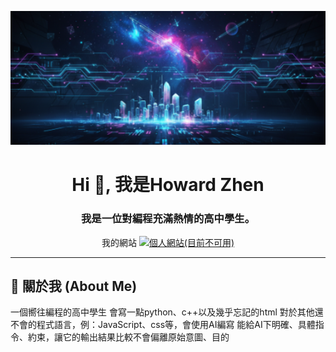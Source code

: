 <!-- 1. 頁首橫幅 -->
<p align="center">
  <a href="https://github.com/h-o-w-a-r-d">
    <!-- 建議尺寸：1280x300，您可以自行設計或使用線上工具製作 -->
    <img src="https://raw.githubusercontent.com/h-o-w-a-r-d/h-o-w-a-r-d/refs/heads/main/banner.png" alt="個人化橫幅" width="900"/>
  </a>
</p>

<!-- 2. 個人簡介 -->
<h1 align="center">Hi 👋, 我是Howard Zhen</h1>
<h3 align="center">我是一位對編程充滿熱情的高中學生。</h3>


<p align="center">
  我的網站
  <a href="https://not_available_now/" target="_blank">
    <img src="https://img.shields.io/badge/Website-3b5998?style=for-the-badge&logo=google-chrome&logoColor=white" alt="個人網站(目前不可用)"/>
  </a>
</p>

---

## 🎈 關於我 (About Me)

<p align="left">
  一個嚮往編程的高中學生
  會寫一點python、c++以及幾乎忘記的html
  對於其他還不會的程式語言，例：JavaScript、css等，會使用AI編寫
  能給AI下明確、具體指令、約束，讓它的輸出結果比較不會偏離原始意圖、目的
</p>

